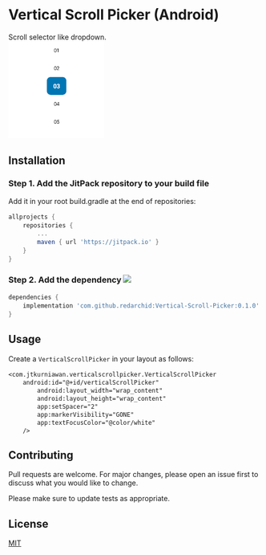 # Vertical Scroll Picker (Android)

Scroll selector like dropdown.</br>
![alt text](https://github.com/redarchid/Vertical-Scroll-Picker/blob/master/app/src/main/res/drawable/sample.png?raw=true)


## Installation
### Step 1. Add the JitPack repository to your build file

Add it in your root build.gradle at the end of repositories:

```gradle
allprojects {
	repositories {
		...
		maven { url 'https://jitpack.io' }
	}
}
```

### Step 2. Add the dependency [![](https://jitpack.io/v/redarchid/Vertical-Scroll-Picker.svg)](https://jitpack.io/#redarchid/Vertical-Scroll-Picker)

```gradle
dependencies {
	implementation 'com.github.redarchid:Vertical-Scroll-Picker:0.1.0'
}
```
## Usage
Create a `VerticalScrollPicker` in your layout as follows:
```
<com.jtkurniawan.verticalscrollpicker.VerticalScrollPicker
	android:id="@+id/verticalScrollPicker"
        android:layout_width="wrap_content"
        android:layout_height="wrap_content"
        app:setSpacer="2"
        app:markerVisibility="GONE"
        app:textFocusColor="@color/white" 
	/>
```

## Contributing
Pull requests are welcome. For major changes, please open an issue first to discuss what you would like to change.

Please make sure to update tests as appropriate.

## License
[MIT](https://choosealicense.com/licenses/mit/)
